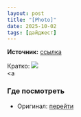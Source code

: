```yaml
---
layout: post
title: "[Photo]"
date: 2025-10-02
tags: [дайджест]
---
```


**Источник:** [ссылка](https://t.me/ivanryabokon/194)

Кратко: <a href="https://tg.i-c-a.su/media/ivanryabokon/194/5433914497900344000_y_2.jpg" rel="nofollow" target="_blank"><img src="https://tg.i-c-a.su/media/ivanryabokon/194/preview/thumb.jpeg" /></a><br /><a 

### Где посмотреть
- Оригинал: [перейти]({link})

